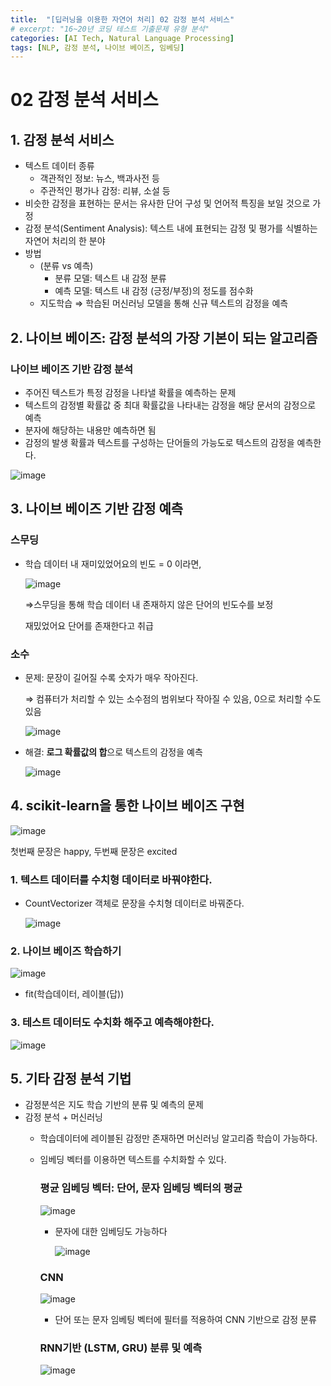 ```yaml
---
title:  "[딥러닝을 이용한 자연어 처리] 02 감정 분석 서비스"
# excerpt: "16~20년 코딩 테스트 기출문제 유형 분석"
categories: [AI Tech, Natural Language Processing]
tags: [NLP, 감정 분석, 나이브 베이즈, 임베딩]
---
```

# 02 감정 분석 서비스

## 1. 감정 분석 서비스

- 텍스트 데이터 종류
    - 객관적인 정보: 뉴스, 백과사전 등
    - 주관적인 평가나 감정: 리뷰, 소설 등
- 비슷한 감정을 표현하는 문서는 유사한 단어 구성 및 언어적 특징을 보일 것으로 가정
- 감정 분석(Sentiment Analysis): 텍스트 내에 표현되는 감정 및 평가를 식별하는 자연어 처리의 한 분야
- 방법
    - (분류 vs 예측)
        - 분류 모델: 텍스트 내 감정 분류
        - 예측 모델: 텍스트 내 감정 (긍정/부정)의 정도를 점수화
    - 지도학습 ⇒ 학습된 머신러닝 모델을 통해 신규 텍스트의 감정을 예측

## 2. 나이브 베이즈: 감정 분석의 가장 기본이 되는 알고리즘

### 나이브 베이즈 기반 감정 분석

- 주어진 텍스트가 특정 감정을 나타낼 확률을 예측하는 문제
- 텍스트의 감정별 확률값 중 최대 확률값을 나타내는 감정을 해당 문서의 감정으로 예측
- 분자에 해당하는 내용만 예측하면 됨
- 감정의 발생 확률과 텍스트를 구성하는 단어들의 가능도로 텍스트의 감정을 예측한다.

![image](https://user-images.githubusercontent.com/89712324/215529369-0375205e-5d09-4c4d-a59f-9b305cab1e09.png)

## 3. 나이브 베이즈 기반 감정 예측

### 스무딩

- 학습 데이터 내 재미있었어요의 빈도 = 0 이라면,
    
    ![image](https://user-images.githubusercontent.com/89712324/215529446-a139fb82-680d-4bdc-a46c-7c5b1c94d0e2.png)
    
    ⇒스무딩을 통해 학습 데이터 내 존재하지 않은 단어의 빈도수를 보정
    
    재밌었어요 단어를 존재한다고 취급
    

### 소수

- 문제: 문장이 길어질 수록 숫자가 매우 작아진다.
    
    ⇒ 컴퓨터가 처리할 수 있는 소수점의 범위보다 작아질 수 있음, 0으로 처리할 수도 있음
    
    ![image](https://user-images.githubusercontent.com/89712324/215529511-0dc0da8d-1785-436c-973e-06d20e24ac05.png)
    
- 해결: **로그 확률값의 합**으로 텍스트의 감정을 예측
    
    ![image](https://user-images.githubusercontent.com/89712324/215529560-66f408cf-b2d5-4001-a486-adb38be140b9.png)
    

## 4. scikit-learn을 통한 나이브 베이즈 구현

![image](https://user-images.githubusercontent.com/89712324/215529606-bcd8c264-16d7-47d4-8a03-f956bd7c5b22.png)

첫번째 문장은 happy, 두번째 문장은 excited

### 1. 텍스트 데이터를 수치형 데이터로 바꿔야한다.

- CountVectorizer 객체로 문장을 수치형 데이터로 바꿔준다.
    
    ![image](https://user-images.githubusercontent.com/89712324/215529649-ce59bff6-0409-4772-8da9-c8ed3aaacec1.png)
    

### 2. 나이브 베이즈 학습하기

![image](https://user-images.githubusercontent.com/89712324/215529852-a4019392-e521-4912-b08e-1b94768639a0.png)

- fit(학습데이터, 레이블(답))

### 3. 테스트 데이터도 수치화 해주고 예측해야한다.

![image](https://user-images.githubusercontent.com/89712324/215529978-80fd4f08-7d9e-467a-9dc8-3b5010e442a7.png)

## 5. 기타 감정 분석 기법

- 감정분석은 지도 학습 기반의 분류 및 예측의 문제
- 감정 분석 + 머신러닝
    - 학습데이터에 레이블된 감정만 존재하면 머신러닝 알고리즘 학습이 가능하다.
    - 임베딩 벡터를 이용하면 텍스트를 수치화할 수 있다.
        
        ### 평균 임베딩 벡터: 단어, 문자 임베딩 벡터의 평균
        
        ![image](https://user-images.githubusercontent.com/89712324/215530063-48d37c4a-cb56-4fee-a778-5d860c9f8f91.png)
        
        - 문자에 대한 임베딩도 가능하다
            
            ![image](https://user-images.githubusercontent.com/89712324/215530124-bf340520-8809-4da5-bbaf-af4db68c5885.png)
            
        
        ### CNN
        
        ![image](https://user-images.githubusercontent.com/89712324/215530176-450c8a24-f6ba-4ae4-ace5-f1ef0fab3b14.png)
        
        - 단어 또는 문자 임베팅 벡터에 필터를 적용하여 CNN 기반으로 감정 분류
        
        ### RNN기반 (LSTM, GRU) 분류 및 예측
        ![image](https://user-images.githubusercontent.com/89712324/215530259-25461b2d-96c3-461a-b579-a39387e7f0f0.png)